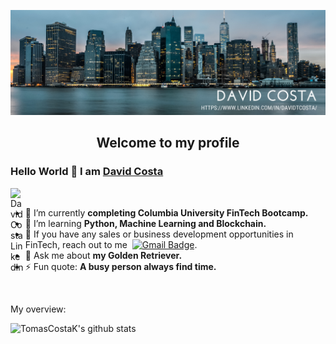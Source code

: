 
![](https://github.com/dtcosta/dtcosta/blob/main/David%20Costa%20(1).png?raw=true)

<p align="center">
 <h2 align="center">Welcome to my profile</h2>
</p>

### Hello World 👋 I am [David Costa](https://github.com/dtcosta)

<a href="https://www.linkedin.com/in/davidtcosta/">
  <img align="left" alt="DavidCosta LinkedIn" width="22px" src="https://cdn.jsdelivr.net/npm/simple-icons@v3/icons/linkedin.svg" />
</a>

<div>
  
<br />
<p>

- 🔭 I’m currently **completing Columbia University FinTech Bootcamp.**
- 🌱 I’m learning **Python, Machine Learning and Blockchain.**
- 👯 If you have any sales or business development opportunities in FinTech, reach out to me&nbsp;&nbsp;[![Gmail Badge](https://img.shields.io/badge/-Gmail-c14438?style=flat-square&logo=Gmail&logoColor=white&link=mailto:shuklaraghav321.com)](mailto:dtcostaphone@gmail.com).
- 💬 Ask me about **my Golden Retriever.**
- ⚡ Fun quote: **A busy person always find time.**

</h4>
</div>

<br />

<div><p>My overview: </p></div>

![TomasCostaK's github stats](https://github-readme-stats.vercel.app/api?username=dtcosta&show_icons=true)
<br />

